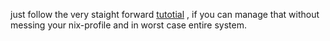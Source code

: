   just follow the very staight forward [tutotial](https://binarin.ru/post/truly-reproducible-nixos/) , if you can manage that without messing your nix-profile and in worst case entire system.

